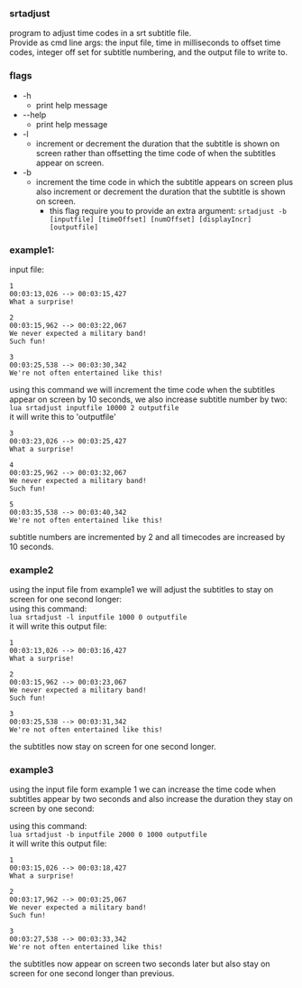 ### srtadjust

program to adjust time codes in a srt subtitle file.  
Provide as cmd line args: the input file, time in milliseconds to offset time codes, integer off set for subtitle numbering, and the output file to write to.


### flags
- -h
  - print help message
- --help
  - print help message
- -l
  - increment or decrement the duration that the subtitle is shown on screen rather than offsetting the time code of when the subtitles appear on screen.
- -b
  - increment the time code in which the subtitle appears on screen plus also increment or decrement the duration that the subtitle is shown on screen.
    - this flag require you to provide an extra argument: ```srtadjust -b [inputfile] [timeOffset] [numOffset] [displayIncr] [outputfile]```

### example1:
input file:  
```
1
00:03:13,026 --> 00:03:15,427
What a surprise!

2
00:03:15,962 --> 00:03:22,067
We never expected a military band!
Such fun!

3
00:03:25,538 --> 00:03:30,342
We're not often entertained like this!

```
using this command we will increment the time code when the subtitles appear on screen by 10 seconds, we also increase subtitle number by two:  
```lua srtadjust inputfile 10000 2 outputfile```  
it will write this to 'outputfile'  
```
3
00:03:23,026 --> 00:03:25,427
What a surprise!

4
00:03:25,962 --> 00:03:32,067
We never expected a military band!
Such fun!

5
00:03:35,538 --> 00:03:40,342
We're not often entertained like this!

```

subtitle numbers are incremented by 2 and all timecodes are increased by 10 seconds.

### example2  
using the input file from example1 we will adjust the subtitles to stay on screen for one second longer:  
using this command:  
```lua srtadjust -l inputfile 1000 0 outputfile```  
it will write this output file:  
```
1
00:03:13,026 --> 00:03:16,427
What a surprise!

2
00:03:15,962 --> 00:03:23,067
We never expected a military band!
Such fun!

3
00:03:25,538 --> 00:03:31,342
We're not often entertained like this!

```

the subtitles now stay on screen for one second longer.  


### example3  
using the input file form example 1 we can increase the time code when subtitles appear by two seconds and also increase the duration they stay on screen by one second: 

using this command:  
```lua srtadjust -b inputfile 2000 0 1000 outputfile```  
it will write this output file:  
```
1
00:03:15,026 --> 00:03:18,427
What a surprise!

2
00:03:17,962 --> 00:03:25,067
We never expected a military band!
Such fun!

3
00:03:27,538 --> 00:03:33,342
We're not often entertained like this!

```

the subtitles now appear on screen two seconds later but also stay on screen for one second longer than previous.

